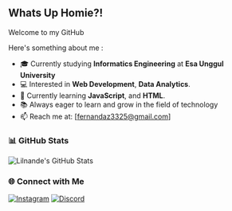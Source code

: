 ## Whats Up Homie?!
Welcome to my GitHub

Here's something about me :

- 🎓 Currently studying **Informatics Engineering** at **Esa Unggul University**
- 💻 Interested in **Web Development**, **Data Analytics**.
- 🌱 Currently learning **JavaScript**, and **HTML**.
- 📚 Always eager to learn and grow in the field of technology
- 📫 Reach me at: [fernandaz3325@gmail.com]

### 📊 GitHub Stats
![Lilnande's GitHub Stats](https://github-readme-stats.vercel.app/api?username=lilnande7&show_icons=true&theme=tokyonight)


### 🌐 Connect with Me
[![Instagram](https://img.shields.io/badge/-Instagram-333333?style=flat&logo=instagram)](https://www.instagram.com/f.adnan07/)
[![Discord](https://img.shields.io/discord/1130836535328133133?label=Discord&logo=discord&style=flat&color=5865F2)](https://discord.gg/8FHGGkgunk)

